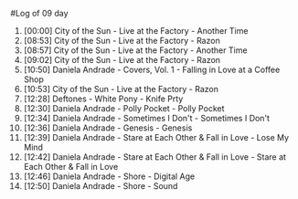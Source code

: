 #Log of 09 day

1. [00:00] City of the Sun - Live at the Factory - Another Time
1. [08:53] City of the Sun - Live at the Factory - Razon
1. [08:57] City of the Sun - Live at the Factory - Another Time
1. [09:02] City of the Sun - Live at the Factory - Razon
1. [10:50] Daniela Andrade - Covers, Vol. 1 - Falling in Love at a Coffee Shop
1. [10:53] City of the Sun - Live at the Factory - Razon
1. [12:28] Deftones - White Pony - Knife Prty
1. [12:30] Daniela Andrade - Polly Pocket - Polly Pocket
1. [12:34] Daniela Andrade - Sometimes I Don't - Sometimes I Don't
1. [12:36] Daniela Andrade - Genesis - Genesis
1. [12:39] Daniela Andrade - Stare at Each Other & Fall in Love - Lose My Mind
1. [12:42] Daniela Andrade - Stare at Each Other & Fall in Love - Stare at Each Other & Fall in Love
1. [12:46] Daniela Andrade - Shore - Digital Age
1. [12:50] Daniela Andrade - Shore - Sound
